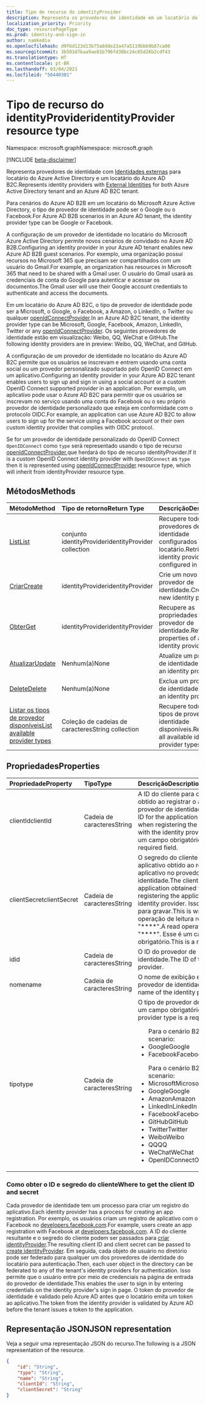 ```yaml
---
title: Tipo de recurso do identityProvider
description: Representa os provedores de identidade em um locatário do Azure Active Directory e em um locatário do Azure AD B2C.
localization_priority: Priority
doc_type: resourcePageType
ms.prod: identity-and-sign-in
author: namkedia
ms.openlocfilehash: d9f6d123d13b75a8dde23a47a5119bbb9b87ca06
ms.sourcegitcommit: 3b583d7baa9ae81b796fd30bc24c65d26b2cdf43
ms.translationtype: HT
ms.contentlocale: pt-BR
ms.lasthandoff: 03/04/2021
ms.locfileid: "50440301"
---
```

# <a name="identityprovider-resource-type"></a><span data-ttu-id="50d3b-103">Tipo de recurso do identityProvider</span><span class="sxs-lookup"><span data-stu-id="50d3b-103">identityProvider resource type</span></span>

<span data-ttu-id="50d3b-104">Namespace: microsoft.graph</span><span class="sxs-lookup"><span data-stu-id="50d3b-104">Namespace: microsoft.graph</span></span>

[!INCLUDE [beta-disclaimer](../../includes/beta-disclaimer.md)]

<span data-ttu-id="50d3b-105">Representa provedores de identidade com [Identidades externas](/azure/active-directory/external-identities/) para locatário do Azure Active Directory e um locatário do Azure AD B2C.</span><span class="sxs-lookup"><span data-stu-id="50d3b-105">Represents identity providers with [External Identities](/azure/active-directory/external-identities/) for both Azure Active Directory tenant and an Azure AD B2C tenant.</span></span>

<span data-ttu-id="50d3b-106">Para cenários do Azure AD B2B em um locatário do Microsoft Azure Active Directory, o tipo de provedor de identidade pode ser o Google ou o Facebook.</span><span class="sxs-lookup"><span data-stu-id="50d3b-106">For Azure AD B2B scenarios in an Azure AD tenant, the identity provider type can be Google or Facebook.</span></span>

<span data-ttu-id="50d3b-107">A configuração de um provedor de identidade no locatário do Microsoft Azure Active Directory permite novos cenários de convidado no Azure AD B2B.</span><span class="sxs-lookup"><span data-stu-id="50d3b-107">Configuring an identity provider in your Azure AD tenant enables new Azure AD B2B guest scenarios.</span></span> <span data-ttu-id="50d3b-108">Por exemplo, uma organização possui recursos no Microsoft 365 que precisam ser compartilhados com um usuário do Gmail.</span><span class="sxs-lookup"><span data-stu-id="50d3b-108">For example, an organization has resources in Microsoft 365 that need to be shared with a Gmail user.</span></span> <span data-ttu-id="50d3b-109">O usuário do Gmail usará as credenciais de conta do Google para autenticar e acessar os documentos.</span><span class="sxs-lookup"><span data-stu-id="50d3b-109">The Gmail user will use their Google account credentials to authenticate and access the documents.</span></span>

<span data-ttu-id="50d3b-110">Em um locatário do Azure AD B2C, o tipo de provedor de identidade pode ser a Microsoft, o Google, o Facebook, a Amazon, o LinkedIn, o Twitter ou qualquer [openIdConnectProvider](../resources/openidconnectprovider.md).</span><span class="sxs-lookup"><span data-stu-id="50d3b-110">In an Azure AD B2C tenant, the identity provider type can be Microsoft, Google, Facebook, Amazon, LinkedIn, Twitter or any [openIdConnectProvider](../resources/openidconnectprovider.md).</span></span> <span data-ttu-id="50d3b-111">Os seguintes provedores de identidade estão em visualização: Weibo, QQ, WeChat e GitHub.</span><span class="sxs-lookup"><span data-stu-id="50d3b-111">The following identity providers are in preview: Weibo, QQ, WeChat, and GitHub.</span></span>

<span data-ttu-id="50d3b-112">A configuração de um provedor de identidade no locatário do Azure AD B2C permite que os usuários se inscrevam e entrem usando uma conta social ou um provedor personalizado suportado pelo OpenID Connect em um aplicativo.</span><span class="sxs-lookup"><span data-stu-id="50d3b-112">Configuring an identity provider in your Azure AD B2C tenant enables users to sign up and sign in using a social account or a custom OpenID Connect supported provider in an application.</span></span> <span data-ttu-id="50d3b-113">Por exemplo, um aplicativo pode usar o Azure AD B2C para permitir que os usuários se inscrevam no serviço usando uma conta do Facebook ou o seu próprio provedor de identidade personalizado que esteja em conformidade com o protocolo OIDC.</span><span class="sxs-lookup"><span data-stu-id="50d3b-113">For example, an application can use Azure AD B2C to allow users to sign up for the service using a Facebook account or their own custom identity provider that complies with OIDC protocol.</span></span>


<span data-ttu-id="50d3b-114">Se for um provedor de identidade personalizado do OpenID Connect `OpenIDConnect` como `type` será representado usando o tipo de recurso [openIdConnectProvider](../resources/openidconnectprovider.md),que herdará do tipo de recurso identityProvider.</span><span class="sxs-lookup"><span data-stu-id="50d3b-114">If it is a custom OpenID Connect identity provider with `OpenIDConnect` as `type` then it is represented using [openIdConnectProvider](../resources/openidconnectprovider.md) resource type, which will inherit from identityProvider resource type.</span></span> 

## <a name="methods"></a><span data-ttu-id="50d3b-115">Métodos</span><span class="sxs-lookup"><span data-stu-id="50d3b-115">Methods</span></span>

| <span data-ttu-id="50d3b-116">Método</span><span class="sxs-lookup"><span data-stu-id="50d3b-116">Method</span></span>       | <span data-ttu-id="50d3b-117">Tipo de retorno</span><span class="sxs-lookup"><span data-stu-id="50d3b-117">Return Type</span></span>  |<span data-ttu-id="50d3b-118">Descrição</span><span class="sxs-lookup"><span data-stu-id="50d3b-118">Description</span></span>|
|:---------------|:--------|:----------|
|[<span data-ttu-id="50d3b-119">List</span><span class="sxs-lookup"><span data-stu-id="50d3b-119">List</span></span>](../api/identityprovider-list.md)|<span data-ttu-id="50d3b-120">conjunto identityProvider</span><span class="sxs-lookup"><span data-stu-id="50d3b-120">identityProvider collection</span></span>|<span data-ttu-id="50d3b-121">Recupere todos os provedores de identidade configurados em um locatário.</span><span class="sxs-lookup"><span data-stu-id="50d3b-121">Retrieve all identity providers configured in a tenant.</span></span>|
|[<span data-ttu-id="50d3b-122">Criar</span><span class="sxs-lookup"><span data-stu-id="50d3b-122">Create</span></span>](../api/identityprovider-post-identityproviders.md)|<span data-ttu-id="50d3b-123">identityProvider</span><span class="sxs-lookup"><span data-stu-id="50d3b-123">identityProvider</span></span>|<span data-ttu-id="50d3b-124">Crie um novo provedor de identidade.</span><span class="sxs-lookup"><span data-stu-id="50d3b-124">Create a new identity provider.</span></span>|
|[<span data-ttu-id="50d3b-125">Obter</span><span class="sxs-lookup"><span data-stu-id="50d3b-125">Get</span></span>](../api/identityprovider-get.md) |<span data-ttu-id="50d3b-126">identityProvider</span><span class="sxs-lookup"><span data-stu-id="50d3b-126">identityProvider</span></span>|<span data-ttu-id="50d3b-127">Recupere as propriedades de um provedor de identidade.</span><span class="sxs-lookup"><span data-stu-id="50d3b-127">Retrieve properties of an identity provider.</span></span>|
|[<span data-ttu-id="50d3b-128">Atualizar</span><span class="sxs-lookup"><span data-stu-id="50d3b-128">Update</span></span>](../api/identityprovider-update.md)|<span data-ttu-id="50d3b-129">Nenhum(a)</span><span class="sxs-lookup"><span data-stu-id="50d3b-129">None</span></span>|<span data-ttu-id="50d3b-130">Atualize um provedor de identidade.</span><span class="sxs-lookup"><span data-stu-id="50d3b-130">Update an identity provider.</span></span>|
|[<span data-ttu-id="50d3b-131">Delete</span><span class="sxs-lookup"><span data-stu-id="50d3b-131">Delete</span></span>](../api/identityprovider-delete.md)|<span data-ttu-id="50d3b-132">Nenhum(a)</span><span class="sxs-lookup"><span data-stu-id="50d3b-132">None</span></span>|<span data-ttu-id="50d3b-133">Exclua um provedor de identidade.</span><span class="sxs-lookup"><span data-stu-id="50d3b-133">Delete an identity provider.</span></span>|
|[<span data-ttu-id="50d3b-134">Listar os tipos de provedor disponíveis</span><span class="sxs-lookup"><span data-stu-id="50d3b-134">List available provider types</span></span>](../api/identityprovider-list-availableprovidertypes.md)|<span data-ttu-id="50d3b-135">Coleção de cadeias de caracteres</span><span class="sxs-lookup"><span data-stu-id="50d3b-135">String collection</span></span>|<span data-ttu-id="50d3b-136">Recupere todos os tipos de provedor de identidade disponíveis.</span><span class="sxs-lookup"><span data-stu-id="50d3b-136">Retrieve all available identity provider types.</span></span>|

## <a name="properties"></a><span data-ttu-id="50d3b-137">Propriedades</span><span class="sxs-lookup"><span data-stu-id="50d3b-137">Properties</span></span>

|<span data-ttu-id="50d3b-138">Propriedade</span><span class="sxs-lookup"><span data-stu-id="50d3b-138">Property</span></span>|<span data-ttu-id="50d3b-139">Tipo</span><span class="sxs-lookup"><span data-stu-id="50d3b-139">Type</span></span>|<span data-ttu-id="50d3b-140">Descrição</span><span class="sxs-lookup"><span data-stu-id="50d3b-140">Description</span></span>|
|:---------------|:--------|:----------|
|<span data-ttu-id="50d3b-141">clientId</span><span class="sxs-lookup"><span data-stu-id="50d3b-141">clientId</span></span>|<span data-ttu-id="50d3b-142">Cadeia de caracteres</span><span class="sxs-lookup"><span data-stu-id="50d3b-142">String</span></span>|<span data-ttu-id="50d3b-143">A ID do cliente para o aplicativo obtido ao registrar o aplicativo no provedor de identidade.</span><span class="sxs-lookup"><span data-stu-id="50d3b-143">The client ID for the application obtained when registering the application with the identity provider.</span></span> <span data-ttu-id="50d3b-144">Esse é um campo obrigatório.</span><span class="sxs-lookup"><span data-stu-id="50d3b-144">This is a required field.</span></span>|
|<span data-ttu-id="50d3b-145">clientSecret</span><span class="sxs-lookup"><span data-stu-id="50d3b-145">clientSecret</span></span>|<span data-ttu-id="50d3b-146">Cadeia de caracteres</span><span class="sxs-lookup"><span data-stu-id="50d3b-146">String</span></span>|<span data-ttu-id="50d3b-147">O segredo do cliente para o aplicativo obtido ao registrar o aplicativo no provedor de identidade.</span><span class="sxs-lookup"><span data-stu-id="50d3b-147">The client secret for the application obtained when registering the application with the identity provider.</span></span> <span data-ttu-id="50d3b-148">Isso é somente para gravar.</span><span class="sxs-lookup"><span data-stu-id="50d3b-148">This is write-only.</span></span> <span data-ttu-id="50d3b-149">Uma operação de leitura retornará "\*\*\*\*".</span><span class="sxs-lookup"><span data-stu-id="50d3b-149">A read operation will return "\*\*\*\*".</span></span> <span data-ttu-id="50d3b-150">Esse é um campo obrigatório.</span><span class="sxs-lookup"><span data-stu-id="50d3b-150">This is a required field.</span></span>|
|<span data-ttu-id="50d3b-151">id</span><span class="sxs-lookup"><span data-stu-id="50d3b-151">id</span></span>|<span data-ttu-id="50d3b-152">Cadeia de caracteres</span><span class="sxs-lookup"><span data-stu-id="50d3b-152">String</span></span>|<span data-ttu-id="50d3b-153">O ID do provedor de identidade.</span><span class="sxs-lookup"><span data-stu-id="50d3b-153">The ID of the identity provider.</span></span>|
|<span data-ttu-id="50d3b-154">nome</span><span class="sxs-lookup"><span data-stu-id="50d3b-154">name</span></span>|<span data-ttu-id="50d3b-155">Cadeia de caracteres</span><span class="sxs-lookup"><span data-stu-id="50d3b-155">String</span></span>|<span data-ttu-id="50d3b-156">O nome de exibição exclusivo do provedor de identidade.</span><span class="sxs-lookup"><span data-stu-id="50d3b-156">The display name of the identity provider.</span></span>|
|<span data-ttu-id="50d3b-157">tipo</span><span class="sxs-lookup"><span data-stu-id="50d3b-157">type</span></span>|<span data-ttu-id="50d3b-158">Cadeia de caracteres</span><span class="sxs-lookup"><span data-stu-id="50d3b-158">String</span></span>|<span data-ttu-id="50d3b-159">O tipo de provedor de identidade é um campo obrigatório.</span><span class="sxs-lookup"><span data-stu-id="50d3b-159">The identity provider type is a required field.</span></span><ul><span data-ttu-id="50d3b-160">Para o cenário B2B:</span><span class="sxs-lookup"><span data-stu-id="50d3b-160">For B2B scenario:</span></span><li/><span data-ttu-id="50d3b-161">Google</span><span class="sxs-lookup"><span data-stu-id="50d3b-161">Google</span></span><li/><span data-ttu-id="50d3b-162">Facebook</span><span class="sxs-lookup"><span data-stu-id="50d3b-162">Facebook</span></span></ul><ul><span data-ttu-id="50d3b-163">Para o cenário B2C:</span><span class="sxs-lookup"><span data-stu-id="50d3b-163">For B2C scenario:</span></span><li/><span data-ttu-id="50d3b-164">Microsoft</span><span class="sxs-lookup"><span data-stu-id="50d3b-164">Microsoft</span></span><li/><span data-ttu-id="50d3b-165">Google</span><span class="sxs-lookup"><span data-stu-id="50d3b-165">Google</span></span><li/><span data-ttu-id="50d3b-166">Amazon</span><span class="sxs-lookup"><span data-stu-id="50d3b-166">Amazon</span></span><li/><span data-ttu-id="50d3b-167">LinkedIn</span><span class="sxs-lookup"><span data-stu-id="50d3b-167">LinkedIn</span></span><li/><span data-ttu-id="50d3b-168">Facebook</span><span class="sxs-lookup"><span data-stu-id="50d3b-168">Facebook</span></span><li/><span data-ttu-id="50d3b-169">GitHub</span><span class="sxs-lookup"><span data-stu-id="50d3b-169">GitHub</span></span><li/><span data-ttu-id="50d3b-170">Twitter</span><span class="sxs-lookup"><span data-stu-id="50d3b-170">Twitter</span></span><li/><span data-ttu-id="50d3b-171">Weibo</span><span class="sxs-lookup"><span data-stu-id="50d3b-171">Weibo</span></span><li/><span data-ttu-id="50d3b-172">QQ</span><span class="sxs-lookup"><span data-stu-id="50d3b-172">QQ</span></span><li/><span data-ttu-id="50d3b-173">WeChat</span><span class="sxs-lookup"><span data-stu-id="50d3b-173">WeChat</span></span><li/><span data-ttu-id="50d3b-174">OpenIDConnect</span><span class="sxs-lookup"><span data-stu-id="50d3b-174">OpenIDConnect</span></span></ul>|

### <a name="where-to-get-the-client-id-and-secret"></a><span data-ttu-id="50d3b-175">Como obter o ID e segredo do cliente</span><span class="sxs-lookup"><span data-stu-id="50d3b-175">Where to get the client ID and secret</span></span>

<span data-ttu-id="50d3b-176">Cada provedor de identidade tem um processo para criar um registro do aplicativo.</span><span class="sxs-lookup"><span data-stu-id="50d3b-176">Each identity provider has a process for creating an app registration.</span></span> <span data-ttu-id="50d3b-177">Por exemplo, os usuários criam um registro de aplicativo com o Facebook no [developers.facebook.com](https://developers.facebook.com/).</span><span class="sxs-lookup"><span data-stu-id="50d3b-177">For example, users create an app registration with Facebook at [developers.facebook.com](https://developers.facebook.com/).</span></span> <span data-ttu-id="50d3b-178">A ID do cliente resultante e o segredo do cliente podem ser passados para [criar identityProvider](../api/identityprovider-post-identityproviders.md).</span><span class="sxs-lookup"><span data-stu-id="50d3b-178">The resulting client ID and client secret can be passed to [create identityProvider](../api/identityprovider-post-identityproviders.md).</span></span> <span data-ttu-id="50d3b-179">Em seguida, cada objeto de usuário no diretório pode ser federado para qualquer um dos provedores de identidade do locatário para autenticação.</span><span class="sxs-lookup"><span data-stu-id="50d3b-179">Then, each user object in the directory can be federated to any of the tenant's identity providers for authentication.</span></span> <span data-ttu-id="50d3b-180">Isso permite que o usuário entre por meio de credenciais na página de entrada do provedor de identidade.</span><span class="sxs-lookup"><span data-stu-id="50d3b-180">This enables the user to sign in by entering credentials on the identity provider's sign in page.</span></span> <span data-ttu-id="50d3b-181">O token do provedor de identidade é validado pelo Azure AD antes que o locatário emita um token ao aplicativo.</span><span class="sxs-lookup"><span data-stu-id="50d3b-181">The token from the identity provider is validated by Azure AD before the tenant issues a token to the application.</span></span>

## <a name="json-representation"></a><span data-ttu-id="50d3b-182">Representação JSON</span><span class="sxs-lookup"><span data-stu-id="50d3b-182">JSON representation</span></span>

<span data-ttu-id="50d3b-183">Veja a seguir uma representação JSON do recurso.</span><span class="sxs-lookup"><span data-stu-id="50d3b-183">The following is a JSON representation of the resource.</span></span>

<!-- {
  "blockType": "resource",
  "@odata.type": "microsoft.graph.identityProvider"
} -->

```json
{
    "id": "String",
    "type": "String",
    "name": "String",
    "clientId": "String",
    "clientSecret": "String"
}
```
